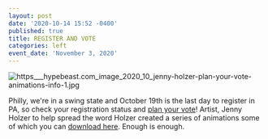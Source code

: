 ```yaml
---
layout: post
date: '2020-10-14 15:52 -0400'
published: true
title: REGISTER AND VOTE
categories: left
event_date: 'November 3, 2020'
---
```

![https___hypebeast.com_image_2020_10_jenny-holzer-plan-your-vote-animations-info-1.jpg]({{site.baseurl}}/assets/img/https___hypebeast.com_image_2020_10_jenny-holzer-plan-your-vote-animations-info-1.jpg)

Philly, we're in a swing state and October 19th is the last day to register in PA, so check your registration status and [plan your vote](https://www.youvote.vote/)! Artist, Jenny Holzer to help spread the word Holzer created a series of animations some of which you can [download here](https://egnyte.suttoncomms.com/fl/a58QLENKUd#folder-link/). Enough is enough.
